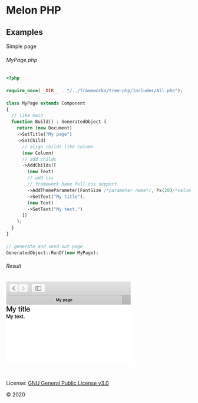 # Melon PHP

## Examples

Simple page

###### _MyPage.php_

```php
<?php

require_once(__DIR__ . "/../frameworks/tree-php/Includes/All.php");

class MyPage extends Component
{
  // like main
  function Build() : GeneratedObject {
    return (new Document)
    ->SetTitle("My page")
    ->SetChild(
      // align childs like column
      (new Column)
      // add childs
      ->AddChilds([
        (new Text)
        // add css
        // framework have full css support
        ->AddThemeParameter(FontSize /*parameter name*/, Px(20)/*value. Px(20) equals to 20px*/)
        ->SetText("My title"),
        (new Text)
        ->SetText("My text.")
      ])
    );
  }
}

// generate and send out page
GeneratedObject::RunOf(new MyPage);

```
###### _Result_

![](/.assets/my_page_example.png)

#

License: [GNU General Public License v3.0](LICENSE)

© 2020
